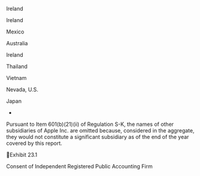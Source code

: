 Ireland

Ireland

Mexico

Australia

Ireland

Thailand

Vietnam

Nevada, U.S.

Japan

*

Pursuant  to  Item  601(b)(21)(ii)  of  Regulation  S-K,  the  names  of  other  subsidiaries  of  Apple  Inc.  are  omitted  because,
considered in the aggregate, they would not constitute a significant subsidiary as of the end of the year covered by this report.

Exhibit 23.1

Consent of Independent Registered Public Accounting Firm